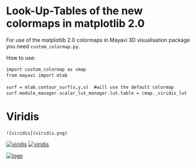 # Look-Up-Tables of the new colormaps in matplotlib 2.0 
For use of the matplotlib 2.0 colormaps in Mayavi 3D visualisation package
you need ``custom_colormap.py``.

How to use:

	import custom_colormap as cmap
	from mayavi import mlab
	
	surf = mlab.contour_surf(x,y,u)  #will use the default colormap
	surf.module_manager.scalar_lut_manager.lut.table = cmap._viridis_lut

# Viridis

	![viridis](viridis.png)
 

[![viridis](https://raw.githubusercontent.com/custom_colormap/edit/master/viridis.png)](https://github.com/KrisJe/custom_colormap/edit/master/viridis.png)
[![viridis](https://github.com/custom_colormap/edit/master/viridis.png)](https://github.com/KrisJe/custom_colormap/edit/master/viridis.png)

[![logo](https://raw.githubusercontent.com/tinygrad/tinygrad/master/docs/logo.png)](https://tinygrad.org)
